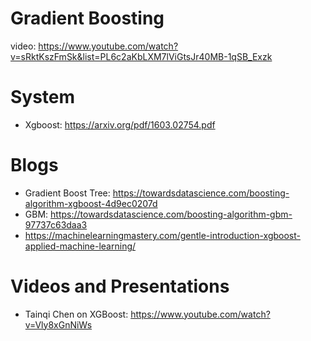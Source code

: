 # Gradient Boosting
video: https://www.youtube.com/watch?v=sRktKszFmSk&list=PL6c2aKbLXM7lViGtsJr40MB-1qSB_Exzk

# System
* Xgboost: https://arxiv.org/pdf/1603.02754.pdf

# Blogs
* Gradient Boost Tree: https://towardsdatascience.com/boosting-algorithm-xgboost-4d9ec0207d
* GBM: https://towardsdatascience.com/boosting-algorithm-gbm-97737c63daa3
* https://machinelearningmastery.com/gentle-introduction-xgboost-applied-machine-learning/

# Videos and Presentations
* Tainqi Chen on XGBoost: https://www.youtube.com/watch?v=Vly8xGnNiWs
